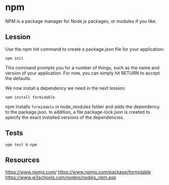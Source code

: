 # npm

NPM is a package manager for Node.js packages, or modules if you like.

## Lession

Use the npm init command to create a package.json file for your application:

```
npm init
```

This command prompts you for a number of things, such as the name and version of your application. For now, you can simply hit RETURN to accept the defaults.

We now install a dependency we need in the next lession:

```
npm install formidable
```

npm installs `formidable` in node_modules folder and adds the dependency to the package.json. In addition, a file package-lock.json is created to specify the exact installed versions of the dependencies.

## Tests

`npm test 6-npm`

## Resources

https://www.npmjs.com/
https://www.npmjs.com/package/formidable
https://www.w3schools.com/nodejs/nodejs_npm.asp
